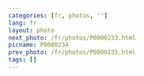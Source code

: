 ```yaml
---
categories: [fr, photos, '']
lang: fr
layout: photo
next_photo: /fr/photos/P0000233.html
picname: P0000234
prev_photo: /fr/photos/P0000235.html
tags: []
---
```

